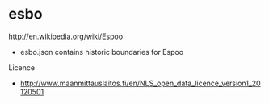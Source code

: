 esbo
====
http://en.wikipedia.org/wiki/Espoo

- esbo.json contains historic boundaries for Espoo

Licence
- http://www.maanmittauslaitos.fi/en/NLS_open_data_licence_version1_20120501

